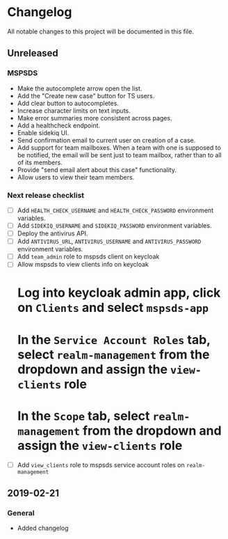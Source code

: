 # Changelog
All notable changes to this project will be documented in this file.

## Unreleased
### MSPSDS
- Make the autocomplete arrow open the list.
- Add the "Create new case" button for TS users.
- Add clear button to autocompletes.
- Increase character limits on text inputs.
- Make error summaries more consistent across pages.
- Add a healthcheck endpoint.
- Enable sidekiq UI.
- Send confirmation email to current user on creation of a case.
- Add support for team mailboxes. When a team with one is supposed to be notified, the email will be sent just to
team mailbox, rather than to all of its members. 
- Provide "send email alert about this case" functionality.
- Allow users to view their team members.

<!-- ### Cosmetics -->

### Next release checklist
- [ ] Add `HEALTH_CHECK_USERNAME` and `HEALTH_CHECK_PASSWORD` environment variables.
- [ ] Add `SIDEKIQ_USERNAME` and `SIDEKIQ_PASSWORD` environment variables.
- [ ] Deploy the antivirus API.
- [ ] Add `ANTIVIRUS_URL`, `ANTIVIRUS_USERNAME` and `ANTIVIRUS_PASSWORD` environment variables.
- [ ] Add `team_admin` role to mspsds client on keycloak
- [ ] Allow mspsds to view clients info on keycloak
    # Log into keycloak admin app, click on `Clients` and select `mspsds-app`
    # In the `Service Account Roles` tab, select `realm-management` from the dropdown and assign the `view-clients` role
    # In the `Scope` tab, select `realm-management` from the dropdown and assign the `view-clients` role
- [ ] Add `view_clients` role to mspsds service account roles on `realm-management`

## 2019-02-21
### General
- Added changelog
